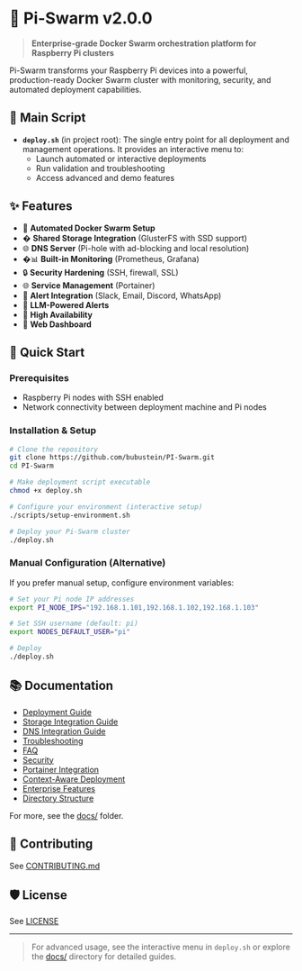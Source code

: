 # 🚀 Pi-Swarm v2.0.0

> **Enterprise-grade Docker Swarm orchestration platform for Raspberry Pi clusters**

Pi-Swarm transforms your Raspberry Pi devices into a powerful, production-ready Docker Swarm cluster with monitoring, security, and automated deployment capabilities.

## 📄 Main Script

- **`deploy.sh`** (in project root): The single entry point for all deployment and management operations. It provides an interactive menu to:
  - Launch automated or interactive deployments
  - Run validation and troubleshooting
  - Access advanced and demo features

## ✨ Features

- 🐳 **Automated Docker Swarm Setup**
- � **Shared Storage Integration** (GlusterFS with SSD support)
- 🌐 **DNS Server** (Pi-hole with ad-blocking and local resolution)
- �📊 **Built-in Monitoring** (Prometheus, Grafana)
- 🔒 **Security Hardening** (SSH, firewall, SSL)
- 🌐 **Service Management** (Portainer)
- 🚨 **Alert Integration** (Slack, Email, Discord, WhatsApp)
- 🤖 **LLM-Powered Alerts**
- 🔄 **High Availability**
- 📱 **Web Dashboard**

## 🚀 Quick Start

### Prerequisites
- Raspberry Pi nodes with SSH enabled
- Network connectivity between deployment machine and Pi nodes

### Installation & Setup

```bash
# Clone the repository
git clone https://github.com/bubustein/PI-Swarm.git
cd PI-Swarm

# Make deployment script executable
chmod +x deploy.sh

# Configure your environment (interactive setup)
./scripts/setup-environment.sh

# Deploy your Pi-Swarm cluster
./deploy.sh
```

### Manual Configuration (Alternative)

If you prefer manual setup, configure environment variables:

```bash
# Set your Pi node IP addresses
export PI_NODE_IPS="192.168.1.101,192.168.1.102,192.168.1.103"

# Set SSH username (default: pi)
export NODES_DEFAULT_USER="pi"

# Deploy
./deploy.sh
```

## 📚 Documentation

- [Deployment Guide](docs/deployment/DEPLOYMENT_GUIDE.md)
- [Storage Integration Guide](docs/STORAGE_INTEGRATION_GUIDE.md)
- [DNS Integration Guide](docs/DNS_INTEGRATION_GUIDE.md)
- [Troubleshooting](docs/TROUBLESHOOTING.md)
- [FAQ](docs/FAQ.md)
- [Security](docs/SECURITY.md)
- [Portainer Integration](docs/PORTAINER_INTEGRATION.md)
- [Context-Aware Deployment](docs/deployment/CONTEXT_AWARE_DEPLOYMENT_COMPLETE.md)
- [Enterprise Features](docs/enterprise/ENTERPRISE_FEATURES.md)
- [Directory Structure](docs/DIRECTORY_STRUCTURE.md)

For more, see the [docs/](docs/) folder.

## 🤝 Contributing
See [CONTRIBUTING.md](CONTRIBUTING.md)

## 🛡️ License
See [LICENSE](LICENSE)

---

> For advanced usage, see the interactive menu in `deploy.sh` or explore the [docs/](docs/) directory for detailed guides.
